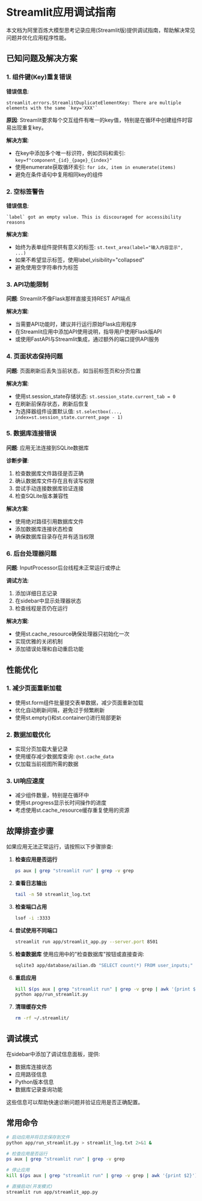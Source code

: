 # Streamlit应用调试指南

本文档为阿里百炼大模型思考记录应用(Streamlit版)提供调试指南，帮助解决常见问题并优化应用程序性能。

## 已知问题及解决方案

### 1. 组件键(Key)重复错误

**错误信息**: 
```
streamlit.errors.StreamlitDuplicateElementKey: There are multiple elements with the same `key='XXX'`
```

**原因**: 
Streamlit要求每个交互组件有唯一的key值，特别是在循环中创建组件时容易出现重复key。

**解决方案**:
- 在key中添加多个唯一标识符，例如页码和索引: `key=f"component_{id}_{page}_{index}"`
- 使用enumerate获取循环索引: `for idx, item in enumerate(items)`
- 避免在条件语句中复用相同key的组件

### 2. 空标签警告

**错误信息**:
```
`label` got an empty value. This is discouraged for accessibility reasons
```

**解决方案**:
- 始终为表单组件提供有意义的标签: `st.text_area(label="输入内容显示", ...)`
- 如果不希望显示标签，使用label_visibility="collapsed"
- 避免使用空字符串作为标签

### 3. API功能限制

**问题**: Streamlit不像Flask那样直接支持REST API端点

**解决方案**:
- 当需要API功能时，建议并行运行原始Flask应用程序
- 在Streamlit应用中添加API使用说明，指导用户使用Flask版API
- 或使用FastAPI与Streamlit集成，通过额外的端口提供API服务

### 4. 页面状态保持问题

**问题**: 页面刷新后丢失当前状态，如当前标签页和分页位置

**解决方案**:
- 使用st.session_state存储状态: `st.session_state.current_tab = 0`
- 在刷新前保存状态，刷新后恢复
- 为选择器组件设置默认值: `st.selectbox(..., index=st.session_state.current_page - 1)`

### 5. 数据库连接错误

**问题**: 应用无法连接到SQLite数据库

**诊断步骤**:
1. 检查数据库文件路径是否正确
2. 确认数据库文件存在且有读写权限
3. 尝试手动连接数据库验证连接
4. 检查SQLite版本兼容性

**解决方案**:
- 使用绝对路径引用数据库文件
- 添加数据库连接状态检查
- 确保数据库目录存在并有适当权限

### 6. 后台处理器问题

**问题**: InputProcessor后台线程未正常运行或停止

**调试方法**:
1. 添加详细日志记录
2. 在sidebar中显示处理器状态
3. 检查线程是否仍在运行

**解决方案**:
- 使用st.cache_resource确保处理器只初始化一次
- 实现优雅的关闭机制
- 添加错误处理和自动重启功能

## 性能优化

### 1. 减少页面重新加载

- 使用st.form组件批量提交表单数据，减少页面重新加载
- 优化自动刷新间隔，避免过于频繁刷新
- 使用st.empty()和st.container()进行局部更新

### 2. 数据加载优化

- 实现分页加载大量记录
- 使用缓存减少数据库查询: `@st.cache_data`
- 仅加载当前视图所需的数据

### 3. UI响应速度

- 减少组件数量，特别是在循环中
- 使用st.progress显示长时间操作的进度
- 考虑使用st.cache_resource缓存重复使用的资源

## 故障排查步骤

如果应用无法正常运行，请按照以下步骤排查:

1. **检查应用是否运行**
   ```bash
   ps aux | grep "streamlit run" | grep -v grep
   ```

2. **查看日志输出**
   ```bash
   tail -n 50 streamlit_log.txt
   ```

3. **检查端口占用**
   ```bash
   lsof -i :3333
   ```

4. **尝试使用不同端口**
   ```bash
   streamlit run app/streamlit_app.py --server.port 8501
   ```

5. **检查数据库**
   使用应用中的"检查数据库"按钮或直接查询:
   ```bash
   sqlite3 app/database/ailian.db "SELECT count(*) FROM user_inputs;"
   ```

6. **重启应用**
   ```bash
   kill $(ps aux | grep "streamlit run" | grep -v grep | awk '{print $2}')
   python app/run_streamlit.py
   ```

7. **清理缓存文件**
   ```bash
   rm -rf ~/.streamlit/
   ```

## 调试模式

在sidebar中添加了调试信息面板，提供:
- 数据库连接状态
- 应用路径信息
- Python版本信息
- 数据库记录查询功能

这些信息可以帮助快速诊断问题并验证应用是否正确配置。

## 常用命令

```bash
# 启动应用并将日志保存到文件
python app/run_streamlit.py > streamlit_log.txt 2>&1 &

# 检查应用是否运行
ps aux | grep "streamlit run" | grep -v grep

# 停止应用
kill $(ps aux | grep "streamlit run" | grep -v grep | awk '{print $2}')

# 直接启动(开发模式)
streamlit run app/streamlit_app.py
``` 